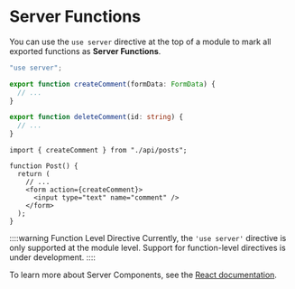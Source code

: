 # Server Functions

You can use the `use server` directive at the top of a module to mark all exported functions as **Server Functions**.

```ts [src/api/posts.ts]
"use server";

export function createComment(formData: FormData) {
  // ...
}

export function deleteComment(id: string) {
  // ...
}
```

```tsx [src/Post.tsx]
import { createComment } from "./api/posts";

function Post() {
  return (
    // ...
    <form action={createComment}>
      <input type="text" name="comment" />
    </form>
  );
}
```

::::warning Function Level Directive
Currently, the `'use server'` directive is only supported at the module level. Support for function-level directives is under development.
::::

To learn more about Server Components, see the [React documentation](https://react.dev/reference/rsc/server-functions).
